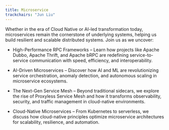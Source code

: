 ```yaml
---
title: Microservice
trackchairs: "Jun Liu"
---
```


Whether in the era of Cloud Native or AI-led transformation today, microservices remain the cornerstone of underlying systems, helping us build resilient and scalable distributed systems. Join us as we uncover:

* High-Performance RPC Frameworks – Learn how projects like Apache Dubbo, Apache Thrift, and Apache bRPC are redefining service-to-service communication with speed, efficiency, and interoperability.

* AI-Driven Microservices – Discover how AI and ML are revolutionizing service orchestration, anomaly detection, and autonomous scaling in microservice ecosystems.

* The Next-Gen Service Mesh – Beyond traditional sidecars, we explore the rise of Proxyless Service Mesh and how it transforms observability, security, and traffic management in cloud-native environments.

* Cloud-Native Microservices – From Kubernetes to serverless, we discuss how cloud-native principles optimize microservice architectures for scalability, resilience, and automation.
